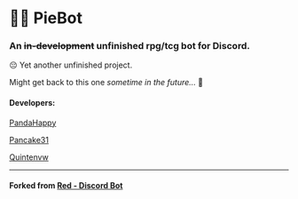 ﻿# 🍰🍰 PieBot



### An ~~in-development~~ unfinished rpg/tcg bot for Discord.<br>



😔 Yet another unfinished project.<br>


Might get back to this one *sometime in the future...* 👀



#### Developers:



[PandaHappy](https://github.com/Quantomistro3178)



[Pancake31](https://github.com/Pancake31)



[Quintenvw](https://github.com/Quintenvw)



<hr>



#### Forked from [Red - Discord Bot](https://github.com/Cog-Creators/Red-DiscordBot)
